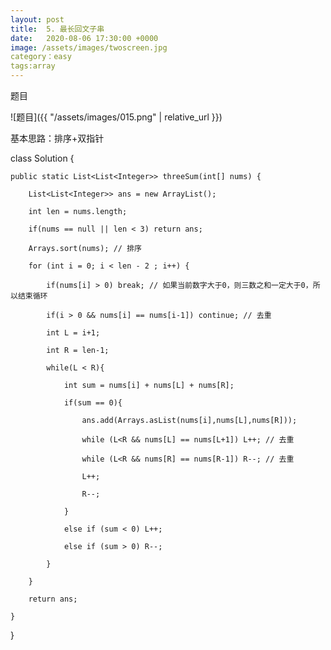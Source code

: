 ```yaml
---
layout: post
title:  5. 最长回文子串
date:   2020-08-06 17:30:00 +0000
image: /assets/images/twoscreen.jpg
category：easy
tags:array
---
```

题目

![题目]({{ "/assets/images/015.png" | relative_url }})




基本思路：排序+双指针

class Solution {

    public static List<List<Integer>> threeSum(int[] nums) {
	
        List<List<Integer>> ans = new ArrayList();
		
        int len = nums.length;
		
        if(nums == null || len < 3) return ans;
		
        Arrays.sort(nums); // 排序
		
        for (int i = 0; i < len - 2 ; i++) {
		
            if(nums[i] > 0) break; // 如果当前数字大于0，则三数之和一定大于0，所以结束循环
			
            if(i > 0 && nums[i] == nums[i-1]) continue; // 去重
			
            int L = i+1;
			
            int R = len-1;
			
            while(L < R){
			
                int sum = nums[i] + nums[L] + nums[R];
				
                if(sum == 0){
				
                    ans.add(Arrays.asList(nums[i],nums[L],nums[R]));
					
                    while (L<R && nums[L] == nums[L+1]) L++; // 去重
					
                    while (L<R && nums[R] == nums[R-1]) R--; // 去重
					
                    L++;
					
                    R--;
					
                }
				
                else if (sum < 0) L++;
				
                else if (sum > 0) R--;
				
            }
			
        }     
		
        return ans;
		
    }
	
}
